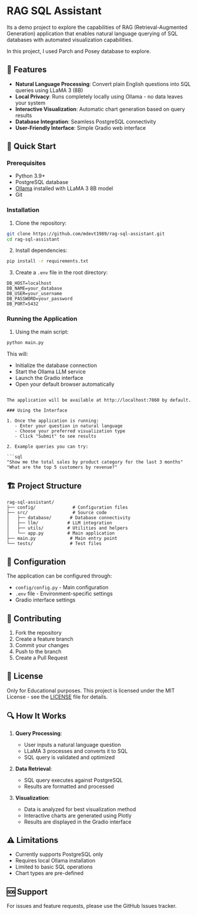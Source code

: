 # RAG SQL Assistant
 Its a demo project to explore the capabilities of RAG (Retrieval-Augmented Generation) application that enables natural language querying of SQL databases with automated visualization capabilities.

In this project, I used Parch and Posey database to explore.


## 🌟 Features

- **Natural Language Processing**: Convert plain English questions into SQL queries using LLaMA 3 (8B)
- **Local Privacy**: Runs completely locally using Ollama - no data leaves your system
- **Interactive Visualization**: Automatic chart generation based on query results
- **Database Integration**: Seamless PostgreSQL connectivity
- **User-Friendly Interface**: Simple Gradio web interface

## 🚀 Quick Start

### Prerequisites

- Python 3.9+
- PostgreSQL database
- [Ollama](https://ollama.ai/) installed with LLaMA 3 8B model
- Git

### Installation

1. Clone the repository:

```bash
git clone https://github.com/mdevt1989/rag-sql-assistant.git
cd rag-sql-assistant
```

2. Install dependencies:

```bash
pip install -r requirements.txt
```

3. Create a `.env` file in the root directory:

```env
DB_HOST=localhost
DB_NAME=your_database
DB_USER=your_username
DB_PASSWORD=your_password
DB_PORT=5432
```

### Running the Application

1. Using the main script:

```bash
python main.py
```

This will:
- Initialize the database connection
- Start the Ollama LLM service
- Launch the Gradio interface
- Open your default browser automatically

```

The application will be available at http://localhost:7860 by default.

### Using the Interface

1. Once the application is running:
   - Enter your question in natural language
   - Choose your preferred visualization type
   - Click "Submit" to see results

2. Example queries you can try:

```sql
"Show me the total sales by product category for the last 3 months"
"What are the top 5 customers by revenue?"
```

## 🏗️ Project Structure

```
rag-sql-assistant/
├── config/              # Configuration files
├── src/                 # Source code
│   ├── database/       # Database connectivity
│   ├── llm/           # LLM integration
│   ├── utils/         # Utilities and helpers
│   └── app.py         # Main application
├── main.py             # Main entry point
└── tests/              # Test files
```

## 🔧 Configuration

The application can be configured through:
- `config/config.py` - Main configuration
- `.env` file - Environment-specific settings
- Gradio interface settings


## 🤝 Contributing

1. Fork the repository
2. Create a feature branch
3. Commit your changes
4. Push to the branch
5. Create a Pull Request

## 📝 License
Only for Educational purposes.
This project is licensed under the MIT License - see the [LICENSE](LICENSE) file for details.

## 🔍 How It Works

1. **Query Processing**:
   - User inputs a natural language question
   - LLaMA 3 processes and converts it to SQL
   - SQL query is validated and optimized

2. **Data Retrieval**:
   - SQL query executes against PostgreSQL
   - Results are formatted and processed

3. **Visualization**:
   - Data is analyzed for best visualization method
   - Interactive charts are generated using Plotly
   - Results are displayed in the Gradio interface

## ⚠️ Limitations

- Currently supports PostgreSQL only
- Requires local Ollama installation
- Limited to basic SQL operations
- Chart types are pre-defined

## 🆘 Support

For issues and feature requests, please use the GitHub Issues tracker.

